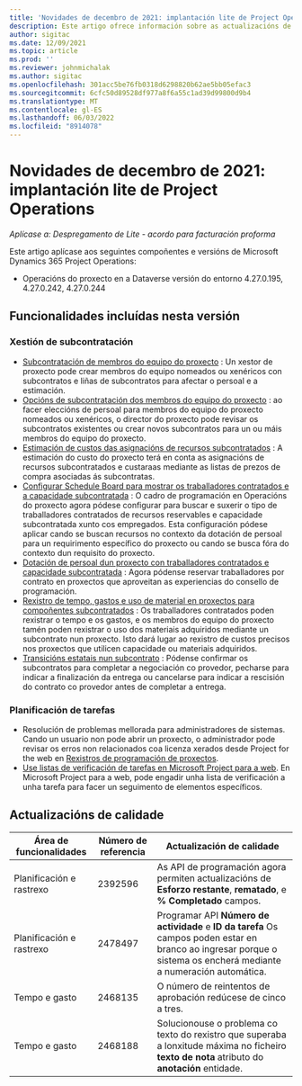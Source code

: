 ```yaml
---
title: 'Novidades de decembro de 2021: implantación lite de Project Operations'
description: Este artigo ofrece información sobre as actualizacións de calidade que están dispoñibles na versión de decembro de 2021 da implantación de Project Operations lite.
author: sigitac
ms.date: 12/09/2021
ms.topic: article
ms.prod: ''
ms.reviewer: johnmichalak
ms.author: sigitac
ms.openlocfilehash: 301acc5be76fb0318d6298820b62ae5bb05efac3
ms.sourcegitcommit: 6cfc50d89528df977a8f6a55c1ad39d99800d9b4
ms.translationtype: MT
ms.contentlocale: gl-ES
ms.lasthandoff: 06/03/2022
ms.locfileid: "8914078"
---
```

# <a name="whats-new-december-2021---project-operations-lite-deployment"></a>Novidades de decembro de 2021: implantación lite de Project Operations

_Aplícase a: Despregamento de Lite - acordo para facturación proforma_

Este artigo aplícase aos seguintes compoñentes e versións de Microsoft Dynamics 365 Project Operations:

- Operacións do proxecto en a Dataverse versión do entorno 4.27.0.195, 4.27.0.242, 4.27.0.244


## <a name="features-included-in-this-release"></a>Funcionalidades incluídas nesta versión

### <a name="subcontract-management"></a>Xestión de subcontratación 

- [Subcontratación de membros do equipo do proxecto](../subcontracting/subcontracting-project-team-members.md) : Un xestor de proxecto pode crear membros do equipo nomeados ou xenéricos con subcontratos e liñas de subcontratos para afectar o persoal e a estimación.
- [Opcións de subcontratación dos membros do equipo do proxecto](../subcontracting/subcon-options.md) : ao facer eleccións de persoal para membros do equipo do proxecto nomeados ou xenéricos, o director do proxecto pode revisar os subcontratos existentes ou crear novos subcontratos para un ou máis membros do equipo do proxecto. 
- [Estimación de custos das asignacións de recursos subcontratados](../subcontracting/costing-subcon-ra.md) : A estimación do custo do proxecto terá en conta as asignacións de recursos subcontratados e custaraas mediante as listas de prezos de compra asociadas ás subcontratas. 
- [Configurar Schedule Board para mostrar os traballadores contratados e a capacidade subcontratada](../subcontracting/configure-sb-subcon.md) : O cadro de programación en Operacións do proxecto agora pódese configurar para buscar e suxerir o tipo de traballadores contratados de recursos reservables e capacidade subcontratada xunto cos empregados. Esta configuración pódese aplicar cando se buscan recursos no contexto da dotación de persoal para un requirimento específico do proxecto ou cando se busca fóra do contexto dun requisito do proxecto.
- [Dotación de persoal dun proxecto con traballadores contratados e capacidade subcontratada](../subcontracting/staffing-cw.md) : Agora pódense reservar traballadores por contrato en proxectos que aproveitan as experiencias do consello de programación.
- [Rexistro de tempo, gastos e uso de material en proxectos para compoñentes subcontratados](../subcontracting/recording-subcon-actuals.md) : Os traballadores contratados poden rexistrar o tempo e os gastos, e os membros do equipo do proxecto tamén poden rexistrar o uso dos materiais adquiridos mediante un subcontrato nun proxecto. Isto dará lugar ao rexistro de custos precisos nos proxectos que utilicen capacidade ou materiais adquiridos.
- [Transicións estatais nun subcontrato](../subcontracting/subcon-states.md) : Pódense confirmar os subcontratos para completar a negociación co provedor, pecharse para indicar a finalización da entrega ou cancelarse para indicar a rescisión do contrato co provedor antes de completar a entrega.

### <a name="task-planning"></a>Planificación de tarefas
- Resolución de problemas mellorada para administradores de sistemas. Cando un usuario non pode abrir un proxecto, o administrador pode revisar os erros non relacionados coa licenza xerados desde Project for the web en [Rexistros de programación de proxectos](../../project-management/schedule-api-logs.md).
- [Use listas de verificación de tarefas en Microsoft Project para a web](https://support.microsoft.com/en-us/office/use-task-checklists-in-microsoft-project-for-the-web-c69bcf73-5c75-4ad3-9893-6d6f92360e9c). En Microsoft Project para a web, pode engadir unha lista de verificación a unha tarefa para facer un seguimento de elementos específicos.

## <a name="quality-updates"></a>Actualizacións de calidade

| **Área de funcionalidades** | **Número de referencia** | **Actualización de calidade** |
| --- | --- | --- |
| Planificación e rastrexo | 2392596 | As API de programación agora permiten actualizacións de **Esforzo restante**, **rematado**, e **% Completado** campos. |
| Planificación e rastrexo | 2478497 | Programar API **Número de actividade** e **ID da tarefa** Os campos poden estar en branco ao ingresar porque o sistema os encherá mediante a numeración automática.|
| Tempo e gasto | 2468135 | O número de reintentos de aprobación redúcese de cinco a tres. |
| Tempo e gasto | 2468188 | Solucionouse o problema co texto do rexistro que superaba a lonxitude máxima no ficheiro **texto de nota** atributo do **anotación** entidade. |
